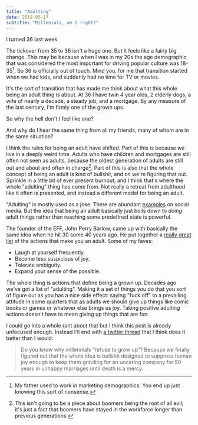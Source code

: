 ```yaml
---
title: "Adulting"
date: 2019-05-17
subtitle: "Millenials, am I right?"
---
```


I turned 36 last week.

The tickover from 35 to 36 isn't a huge one. But it feels like a fairly big
change. This may be because when I was in my 20s the age demographic that was
considered the most important for driving popular culture was 18-35[^1]. So 36
is officially out of touch. Mind you, for me that transition started when we
had kids, and suddenly had no time for TV or movies.

It's the sort of transition that has made me think about what this whole being
an adult thing is about. At 36 I have twin 4 year olds, 2 elderly dogs, a wife
of nearly a decade, a steady job, and a mortgage. By any measure of the last
century, I'm firmly one of the grown ups.

So why the hell don't I feel like one?

And why do I hear the same thing from all my friends, many of whom are in the
same situation?

I think the rules for being an adult have shifted. Part of this is because we
live in a deeply weird time. Adults who have children and mortgages are still
often not seen as adults, because the oldest generation of adults are still
out and about and often in charge[^2]. Part of this is also that the whole
concept of being an adult is kind of bullshit, and on we're figuring that
out. Sprinkle in a little bit of ever present burnout, and I think that's
where the whole "adulting" thing has come from. Not really a retreat from
adulthood like it often is presented, and instead a different model for being
an adult.

"Adulting" is mostly used as a joke. There are abundant [examples][tweets] on
social media. But the idea that being an adult basically just boils down to
*doing* adult things rather than reaching some predefined state is powerful.

The founder of the EFF, John Perry Barlow, came up with basically the same idea
when he hit 30 some 40 years ago. He put together a [really great list][barlow]
of the actions that make you an adult. Some of my faves:

  * Laugh at yourself frequently.
  * Become less suspicious of joy.
  * Tolerate ambiguity.
  * Expand your sense of the possible.

The whole thing is actions that define being a grown up. Decades ago we've got
a list of "adulting". Making it a set of things you do that you sort of figure
out as you has a nice side effect: saying "fuck off" to a prevailing attitude
in some quarters that as adults we should give up things like comic books or
games or whatever else brings us joy. Taking positive adulting actions doesn't
have to mean giving up things that are fun.

I could go into a whole rant about that but I think this post is already
  unfocused enough. Instead I'll end with [a twitter thread][valente] that I
  think does it better than I would:

> Do you know why millennials “refuse to grow up”? Because we finally figured
> out that the whole idea is bullshit designed to suppress human joy enough to
> keep them grinding for an uncaring company for 50 years in unhappy marriages
> until death is a mercy.

[tweets]: https://twitter.com/search?q=adulting

[barlow]: https://lifehacker.com/john-perry-barlow-s-tips-for-being-a-grown-up-1822847961

[valente]: https://twitter.com/catvalente/status/1089293175360028674

[^1]: My father used to work in marketing demographics. You end up just knowing
this sort of nonsense.

[^2]: This isn't going to be a piece about boomers being the root of all evil;
it's just a fact that boomers have stayed in the workforce longer than
previous generations.
